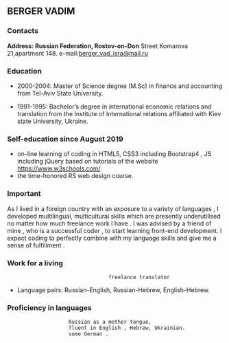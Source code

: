 ## BERGER VADIM

### Contacts

**Address: Russian Federation, Rostov-on-Don**
   Street Komarova 21,apartment 148.
   e-mail:berger_vad_isra@mail.ru


### Education

- 2000-2004: Master of Science degree (M.Sc) in finance and accounting from Tel-Aviv State University.

-  1991-1995: Bachelor’s degree in  international economic relations and translation from the Institute of International relations affiliated with Kiev state University, Ukraine.

### Self-education since August 2019 

- on-line  learning  of coding in HTML5, CSS3 including Bootstrap4 , JS including jQuery based on  tutorials of the website https://www.w3schools.com/.
-  the time-honored  RS web design course.

###  Important
 As I lived in a foreign country with an exposure to  a variety of languages , I developed multilingual, multicultural skills which are presently underutilised no matter how much freelance work I have . I  was advised  by a friend of mine , who is a  successful coder , to start learning front-end development. I expect  coding  to perfectly combine with my  language skills and  give  me  a sense of fulfillment .

  

### Work  for  a living

                                     freelance translator

- Language  pairs: Russian-English, Russian-Hebrew, English-Hebrew.


### Proficiency in languages

                        Russian as a mother tongue, 
                        fluent in English , Hebrew, Ukrainian. 
                        some German .

